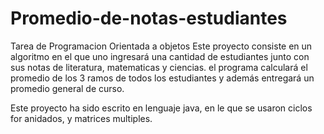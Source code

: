 # Promedio-de-notas-estudiantes
Tarea de Programacion Orientada a objetos
Este proyecto consiste en un algoritmo en el que uno ingresará una cantidad de estudiantes junto con sus notas de literatura, matematicas y ciencias. el programa calculará el promedio de los 3 ramos de todos los estudiantes y además entregará un promedio general de curso.


Este proyecto ha sido escrito en lenguaje java, en le que se usaron ciclos for anidados, y matrices multiples.
